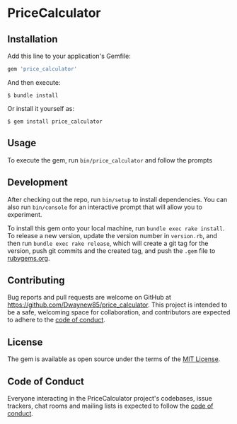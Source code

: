 # PriceCalculator

## Installation

Add this line to your application's Gemfile:

```ruby
gem 'price_calculator'
```

And then execute:

    $ bundle install

Or install it yourself as:

    $ gem install price_calculator

## Usage

To execute the gem, run `bin/price_calculator` and follow the prompts

## Development

After checking out the repo, run `bin/setup` to install dependencies. You can also run `bin/console` for an interactive prompt that will allow you to experiment.

To install this gem onto your local machine, run `bundle exec rake install`. To release a new version, update the version number in `version.rb`, and then run `bundle exec rake release`, which will create a git tag for the version, push git commits and the created tag, and push the `.gem` file to [rubygems.org](https://rubygems.org).

## Contributing

Bug reports and pull requests are welcome on GitHub at https://github.com/Dwaynew85/price_calculator. This project is intended to be a safe, welcoming space for collaboration, and contributors are expected to adhere to the [code of conduct](https://github.com/Dwaynew85/price_calculator/blob/master/CODE_OF_CONDUCT.md).

## License

The gem is available as open source under the terms of the [MIT License](https://opensource.org/licenses/MIT).

## Code of Conduct

Everyone interacting in the PriceCalculator project's codebases, issue trackers, chat rooms and mailing lists is expected to follow the [code of conduct](https://github.com/Dwaynew85/price_calculator/blob/master/CODE_OF_CONDUCT.md).
